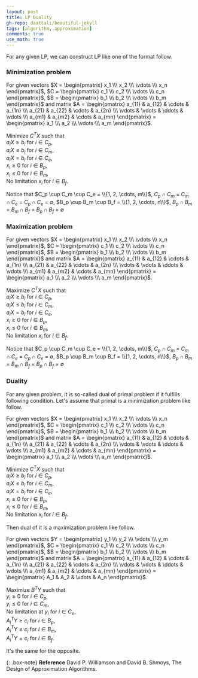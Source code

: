 ```yaml
---
layout: post
title: LP Duality
gh-repo: daattali/beautiful-jekyll
tags: [algorithm, approximation]
comments: true
use_math: true
---
```


For any given LP, we can construct LP like one of the format follow.

### Minimization problem
For given vectors
$X = \begin{pmatrix} x_1 \\\ x_2 \\\ \vdots \\\ x_n \end{pmatrix}$, 
$C = \begin{pmatrix} c_1 \\\ c_2 \\\ \vdots \\\ c_n \end{pmatrix}$,
$B = \begin{pmatrix} b_1 \\\ b_2 \\\ \vdots \\\ b_m \end{pmatrix}$ and matrix 
$A = \begin{pmatrix} a_{11} & a_{12} & \cdots & a_{1n} \\\ a_{21} & a_{22} & \cdots & a_{2n} \\\ \vdots & \vdots & \ddots & \vdots \\\ a_{m1} & a_{m2} & \cdots & a_{mn} \end{pmatrix} = \begin{pmatrix} a_1 \\\ a_2 \\\ \vdots \\\ a_m \end{pmatrix}$.

Minimize $C^T X$ such that <br>
    $a_i X \ge b_i$ for $i \in C_p$,<br>
    $a_i X \le b_i$ for $i \in C_m$,<br>
    $a_i X = b_i$ for $i \in C_e$,<br>
    $x_i \ge 0$ for $i \in B_p$,<br>
    $x_i \le 0$ for $i \in B_m$,<br>
    No limitation $x_i$ for $i \in B_f$.

Notice that $C_p \cup C_m \cup C_e = \\{1, 2, \cdots, m\\}$, $C_p \cap C_m$ $=$ $C_m \cap C_e$ $=$ $C_p \cap C_e$ $=$ $\emptyset$, $B_p \cup B_m \cup B_f = \\{1, 2, \cdots, n\\}$, $B_p \cap B_m$ $=$ $B_m \cap B_f$ $=$ $B_p \cap B_f$ $=$ $\emptyset$

### Maximization problem
For given vectors
$X = \begin{pmatrix} x_1 \\\ x_2 \\\ \vdots \\\ x_n \end{pmatrix}$, 
$C = \begin{pmatrix} c_1 \\\ c_2 \\\ \vdots \\\ c_n \end{pmatrix}$,
$B = \begin{pmatrix} b_1 \\\ b_2 \\\ \vdots \\\ b_m \end{pmatrix}$ and matrix 
$A = \begin{pmatrix} a_{11} & a_{12} & \cdots & a_{1n} \\\ a_{21} & a_{22} & \cdots & a_{2n} \\\ \vdots & \vdots & \ddots & \vdots \\\ a_{m1} & a_{m2} & \cdots & a_{mn} \end{pmatrix} = \begin{pmatrix} a_1 \\\ a_2 \\\ \vdots \\\ a_m \end{pmatrix}$.

Maximize $C^T X$ such that <br>
    $a_i X \ge b_i$ for $i \in C_p$,<br>
    $a_i X \le b_i$ for $i \in C_m$,<br>
    $a_i X = b_i$ for $i \in C_e$,<br>
    $x_i \ge 0$ for $i \in B_p$,<br>
    $x_i \le 0$ for $i \in B_m$,<br>
    No limitation $x_i$ for $i \in B_f$.

Notice that $C_p \cup C_m \cup C_e = \\{1, 2, \cdots, m\\}$, $C_p \cap C_m$ $=$ $C_m \cap C_e$ $=$ $C_p \cap C_e$ $=$ $\emptyset$, $B_p \cup B_m \cup B_f = \\{1, 2, \cdots, n\\}$, $B_p \cap B_m$ $=$ $B_m \cap B_f$ $=$ $B_p \cap B_f$ $=$ $\emptyset$

### Duality
For any given problem, it is so-called dual of primal problem if it fulfills following condition. 
Let's assume that primal is a minimization problem like follow.

For given vectors
$X = \begin{pmatrix} x_1 \\\ x_2 \\\ \vdots \\\ x_n \end{pmatrix}$, 
$C = \begin{pmatrix} c_1 \\\ c_2 \\\ \vdots \\\ c_n \end{pmatrix}$,
$B = \begin{pmatrix} b_1 \\\ b_2 \\\ \vdots \\\ b_m \end{pmatrix}$ and matrix 
$A = \begin{pmatrix} a_{11} & a_{12} & \cdots & a_{1n} \\\ a_{21} & a_{22} & \cdots & a_{2n} \\\ \vdots & \vdots & \ddots & \vdots \\\ a_{m1} & a_{m2} & \cdots & a_{mn} \end{pmatrix} = \begin{pmatrix} a_1 \\\ a_2 \\\ \vdots \\\ a_m \end{pmatrix}$.

Minimize $C^T X$ such that <br>
    $a_i X \ge b_i$ for $i \in C_p$,<br>
    $a_i X \le b_i$ for $i \in C_m$,<br>
    $a_i X = b_i$ for $i \in C_e$,<br>
    $x_i \ge 0$ for $i \in B_p$,<br>
    $x_i \le 0$ for $i \in B_m$,<br>
    No limitation $x_i$ for $i \in B_f$.

Then dual of it is a maximization problem like follow.

For given vectors
$Y = \begin{pmatrix} y_1 \\\ y_2 \\\ \vdots \\\ y_m \end{pmatrix}$, 
$C = \begin{pmatrix} c_1 \\\ c_2 \\\ \vdots \\\ c_n \end{pmatrix}$,
$B = \begin{pmatrix} b_1 \\\ b_2 \\\ \vdots \\\ b_m \end{pmatrix}$ and matrix 
$A = \begin{pmatrix} a_{11} & a_{12} & \cdots & a_{1n} \\\ a_{21} & a_{22} & \cdots & a_{2n} \\\ \vdots & \vdots & \ddots & \vdots \\\ a_{m1} & a_{m2} & \cdots & a_{mn} \end{pmatrix} = \begin{pmatrix} A_1 & A_2 & \vdots & A_n \end{pmatrix}$.

Maximize $B^T Y$ such that <br>
    $y_i \ge 0$ for $i \in C_p$,<br>
    $y_i \le 0$ for $i \in C_m$,<br>
    No limitation at $y_i$ for $i \in C_e$,<br>
    $A_i^T Y \ge c_i$ for $i \in B_p$,<br>
    $A_i^T Y \le c_i$ for $i \in B_m$,<br>
    $A_i^T Y = c_i$ for $i \in B_f$.

It's the same for the opposite.

{: .box-note}
**Reference** David P. Williamson and David B. Shmoys, The Design of Approximation Algorithms.
